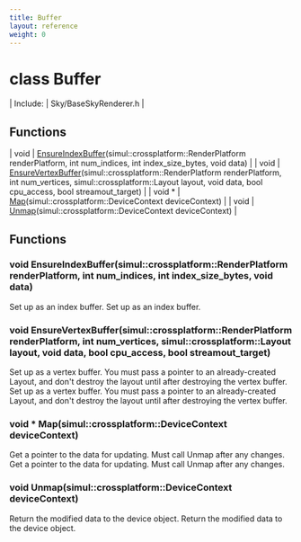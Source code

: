 ```yaml
---
title: Buffer
layout: reference
weight: 0
---
```

class Buffer
===

| Include: | Sky/BaseSkyRenderer.h |



Functions
---

| void | [EnsureIndexBuffer](#EnsureIndexBuffer)(simul::crossplatform::RenderPlatform renderPlatform, int num_indices, int index_size_bytes, void data) |
| void | [EnsureVertexBuffer](#EnsureVertexBuffer)(simul::crossplatform::RenderPlatform renderPlatform, int num_vertices, simul::crossplatform::Layout layout, void data, bool cpu_access, bool streamout_target) |
| void * | [Map](#Map)(simul::crossplatform::DeviceContext deviceContext) |
| void | [Unmap](#Unmap)(simul::crossplatform::DeviceContext deviceContext) |


Functions
---

### <a name="EnsureIndexBuffer"/>void EnsureIndexBuffer(simul::crossplatform::RenderPlatform renderPlatform, int num_indices, int index_size_bytes, void data)
Set up as an index buffer.
Set up as an index buffer.

### <a name="EnsureVertexBuffer"/>void EnsureVertexBuffer(simul::crossplatform::RenderPlatform renderPlatform, int num_vertices, simul::crossplatform::Layout layout, void data, bool cpu_access, bool streamout_target)
Set up as a vertex buffer. You must pass a pointer to an already-created Layout, and don't destroy the layout until after destroying the vertex buffer.
Set up as a vertex buffer. You must pass a pointer to an already-created Layout, and don't destroy the layout until after destroying the vertex buffer.

### <a name="Map"/>void * Map(simul::crossplatform::DeviceContext deviceContext)
Get a pointer to the data for updating. Must call Unmap after any changes.
Get a pointer to the data for updating. Must call Unmap after any changes.

### <a name="Unmap"/>void Unmap(simul::crossplatform::DeviceContext deviceContext)
Return the modified data to the device object.
Return the modified data to the device object.
